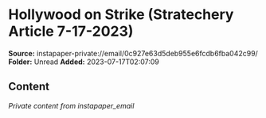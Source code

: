 # Hollywood on Strike (Stratechery Article 7-17-2023)

**Source:** instapaper-private://email/0c927e63d5deb955e6fcdb6fba042c99/
**Folder:** Unread
**Added:** 2023-07-17T02:07:09




## Content
*Private content from instapaper_email*
